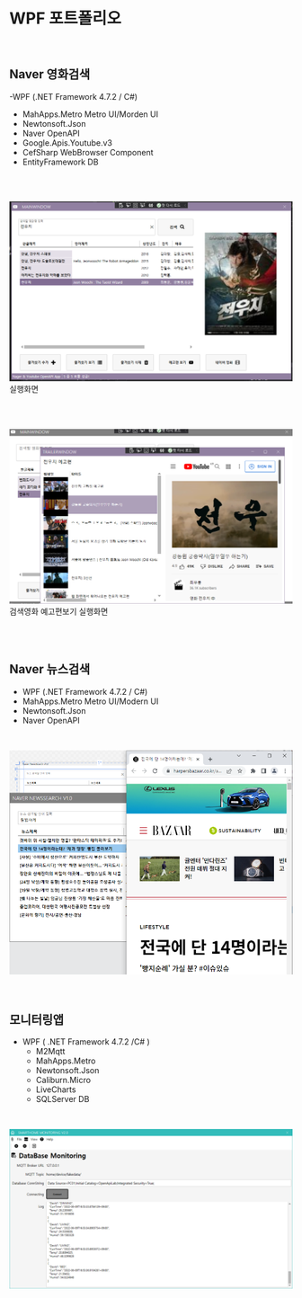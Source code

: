 # WPF 포트폴리오

<br/>

## Naver 영화검색
-WPF (.NET Framework 4.7.2 / C#)
 - MahApps.Metro Metro UI/Morden UI
 - Newtonsoft.Json
 - Naver OpenAPI
 - Google.Apis.Youtube.v3
 - CefSharp WebBrowser Component
 - EntityFramework DB

<br/>

<br/>

![NaverMovieFinder](https://github.com/ynns1217/StudyWpf/blob/main/portfolio/WpfPortfolio/capture/captureImage.png)
실행화면

<br/>

<br/>

![YoutubePlay](https://github.com/ynns1217/StudyWpf/blob/main/portfolio/WpfPortfolio/capture/youtube_trailer.png?raw=true)
검색영화 예고편보기 실행화면

<br/>

<br/>

## Naver 뉴스검색
- WPF (.NET Framework 4.7.2 / C#)
 - MahApps.Metro Metro UI/Modern UI
 - Newtonsoft.Json
 - Naver OpenAPI
 
<br/>

![NaverNewsSearch](https://github.com/ynns1217/StudyWpf/blob/main/portfolio/WpfPortfolio/capture/news_search.png?raw=true)
 
<br/>


## 모니터링앱
- WPF ( .NET Framework 4.7.2 /C# )
  - M2Mqtt
  - MahApps.Metro
  - Newtonsoft.Json
  - Caliburn.Micro
  - LiveCharts
  - SQLServer DB
 
<br/>

![SmartHome](https://github.com/ynns1217/StudyWpf/blob/main/portfolio/WpfPortfolio/capture/SnartHome.png?raw=true)
